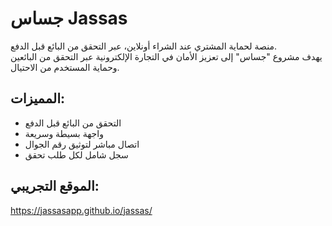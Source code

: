 # جساس Jassas

منصة لحماية المشتري عند الشراء أونلاين، عبر التحقق من البائع قبل الدفع.  
يهدف مشروع "جساس" إلى تعزيز الأمان في التجارة الإلكترونية عبر التحقق من البائعين وحماية المستخدم من الاحتيال.

## المميزات:
- التحقق من البائع قبل الدفع  
- واجهة بسيطة وسريعة  
- اتصال مباشر لتوثيق رقم الجوال  
- سجل شامل لكل طلب تحقق  

## الموقع التجريبي:
https://jassasapp.github.io/jassas/

